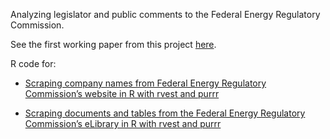 Analyzing legislator and public comments to the Federal Energy Regulatory Commission. 

See the first working paper from this project [here](https://judgelord.github.io/research/ferc/).

R code for:

- [Scraping company names from Federal Energy Regulatory Commission’s website in R with rvest and purrr](https://judgelord.github.io/correspondence/functions/DOE_FERC-company-scraper.html)

- [Scraping documents and tables from the Federal Energy Regulatory Commission’s eLibrary in R with rvest and purrr](https://judgelord.github.io/correspondence/functions/DOE_FERC-scraper.html)
